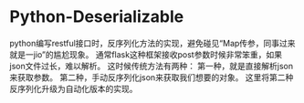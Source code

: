 # Python-Deserializable
python编写restful接口时，反序列化方法的实现，避免碰见“Map传参，同事过来就是一jio”的尴尬现象。
通常flask这种框架接收post参数时候非常笨重，如果json文件过长，难以解析。
这时候传统方法有两种：
第一种，就是直接解析json来获取参数。
第二种，手动反序列化json来获取我们想要的对象。
这里将第二种反序列化升级为自动化版本的实现。
